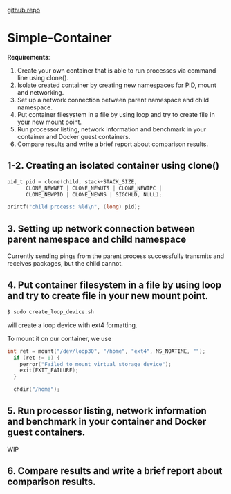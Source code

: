 
[github repo](https://github.com/simply-pleb/Simple-Container)

# Simple-Container

**Requirements**:

1. Create your own container that is able to run processes via command line using clone().
2. Isolate created container by creating new namespaces for PID, mount and networking.
3. Set up a network connection between parent namespace and child namespace.
4. Put container filesystem in a file by using ​loop ​and try to create file in your new mount point.
5. Run processor listing, network information and benchmark in your container and Docker guest containers.
6. Compare results and write a brief report about comparison results.

## 1-2. Creating an isolated container using clone()

```c
pid_t pid = clone(child, stack+STACK_SIZE,
      CLONE_NEWNET | CLONE_NEWUTS | CLONE_NEWIPC | 
      CLONE_NEWPID | CLONE_NEWNS | SIGCHLD, NULL);

printf("child process: %ld\n", (long) pid);
```

## 3. Setting up network connection between parent namespace and child namespace

Currently sending pings from the parent process successfully transmits and receives packages, but the child cannot.

## 4. Put container filesystem in a file by using ​loop ​and try to create file in your new mount point.

```sh
$ sudo create_loop_device.sh
```

will create a loop device with ext4 formatting.

To mount it on our container, we use

```c
int ret = mount("/dev/loop30", "/home", "ext4", MS_NOATIME, "");    
  if (ret != 0) {
    perror("Failed to mount virtual storage device");
    exit(EXIT_FAILURE);
  }

  chdir("/home");

```

## 5.  Run processor listing, network information and benchmark in your container and Docker guest containers.

WIP

## 6. Compare results and write a brief report about comparison results.

